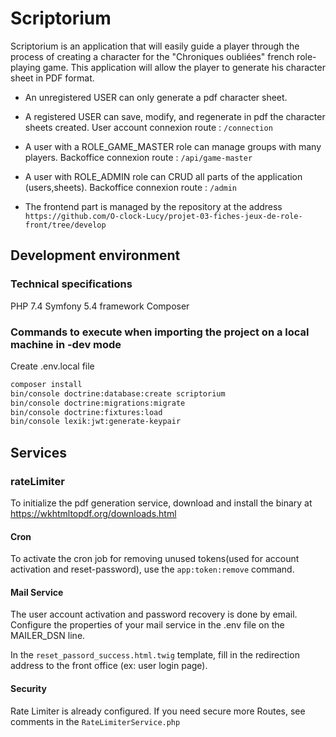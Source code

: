 # Scriptorium

Scriptorium is an application that will easily guide a player through the process of creating a character for the "Chroniques oubliées" french role-playing game. This application will allow the player to generate his character sheet in PDF format.

- An unregistered USER can only generate a pdf character sheet.

- A registered USER can save, modify, and regenerate in pdf the character sheets created.
  User account connexion route : `/connection`

- A user with a ROLE_GAME_MASTER role can manage groups with many players.
  Backoffice connexion route : `/api/game-master`

- A user with ROLE_ADMIN role can CRUD all parts of the application (users,sheets).
  Backoffice connexion route : `/admin`

- The frontend part is managed by the repository at the address `https://github.com/O-clock-Lucy/projet-03-fiches-jeux-de-role-front/tree/develop`

## Development environment

### Technical specifications

PHP 7.4
Symfony 5.4 framework
Composer

### Commands to execute when importing the project on a local machine in -dev mode

Create .env.local file

```bash
composer install
bin/console doctrine:database:create scriptorium
bin/console doctrine:migrations:migrate
bin/console doctrine:fixtures:load
bin/console lexik:jwt:generate-keypair
```

## Services

### rateLimiter

To initialize the pdf generation service, download and install the binary at <https://wkhtmltopdf.org/downloads.html>

#### Cron

To activate the cron job for removing unused tokens(used for account activation and reset-password), use the `app:token:remove` command.

#### Mail Service

The user account activation and password recovery is done by email. Configure the properties of your mail service in the .env file on the MAILER_DSN line.

In the `reset_passord_success.html.twig` template, fill in the redirection address to the front office (ex: user login page).

#### Security

Rate Limiter is already configured. If you need secure more Routes, see comments in the `RateLimiterService.php`
